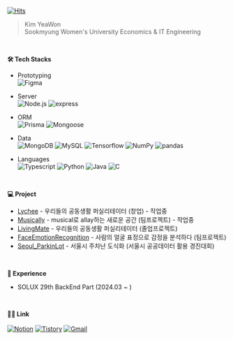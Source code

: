[![Hits](https://hits.seeyoufarm.com/api/count/incr/badge.svg?url=https%3A%2F%2Fgithub.com%2Feonwy&count_bg=%23354B24&title_bg=%2374CB66&icon=&icon_color=%23E7E7E7&title=hits&edge_flat=false)](https://hits.seeyoufarm.com)
> Kim YeaWon <br> Sookmyung Women's University Economics & IT Engineering
<br>

**🛠️ Tech Stacks**
- Prototyping
  <br>
  ![Figma](https://img.shields.io/badge/Figma-F24E1E?style=plastic&logo=Figma&logoColor=white)
- Server
  <br>
  ![Node.js](https://img.shields.io/badge/Node.js-339933?style=plastic&logo=Node.js&logoColor=white)
  ![express](https://img.shields.io/badge/express-%23000000?style=plastic&logo=express&logoColor=white)
  <!--![Nest.js](https://img.shields.io/badge/Nest.js-E0234E?style=plastic&logo=Nest.js&logoColor=white)-->
- ORM
  <br>
  ![Prisma](https://img.shields.io/badge/Prisma-2D3748?style=plastic&logo=Prisma&logoColor=white)
  ![Mongoose](https://img.shields.io/badge/Mongoose-F04D35?style=plastic&logo=Mongoose&logoColor=white)
- Data
  <br>
  ![MongoDB](https://img.shields.io/badge/MongoDB-47A248?style=plastic&logo=MongoDB&logoColor=white)
  ![MySQL](https://img.shields.io/badge/MySQL-4479A1?style=plastic&logo=MySQL&logoColor=white)
  ![Tensorflow](https://img.shields.io/badge/Tensorflow-FF6F00?style=plastic&logo=Tensorflow&logoColor=white)
  ![NumPy](https://img.shields.io/badge/numpy-%23013243?style=plastic&logo=numpy&logoColor=white)
  ![pandas](https://img.shields.io/badge/pandas-%23150458?style=plastic&logo=pandas&logoColor=white)

- Languages
  <br>
  ![Typescript](https://img.shields.io/badge/typescript-3178C6?style=plastic&logo=typescript&logoColor=white)
  ![Python](https://img.shields.io/badge/Python-3776AB?style=plastic&logo=Python&logoColor=white)
  ![Java](https://img.shields.io/badge/Java-007396?style=plastic&logo=Java&logoColor=white)
  ![C](https://img.shields.io/badge/C-A8B9CC?style=plastic&logo=C&logoColor=white)
<br>

**💻 Project**
- [Lychee](https://github.com/TeamLychee/Lychee-Server) - 우리들의 공동생활 퍼실리테이터 (창업) - 작업중
- [Musically](https://github.com/music-ally/music-ally-server) - musical로 allay하는 새로운 공간 (팀프로젝트) - 작업중
- [LivingMate](https://github.com/LivingMate/LivingMate-Server) - 우리들의 공동생활 퍼실리테이터 (졸업프로젝트)
- [FaceEmotionRecognition](https://github.com/eonwy/FaceEmotionRecognition.git) - 사람의 얼굴 표정으로 감정을 분석하다 (팀프로젝트)
- [Seoul_ParkinLot](https://github.com/eonwy/parkinglot) - 서울시 주차난 도식화 (서울시 공공데이터 활용 경진대회)
<br>

**🧳 Experience**
- SOLUX 29th BackEnd Part (2024.03 ~ )
<br>

**🧑‍💻 Link**
<br><br>
[![Notion](https://img.shields.io/badge/resume-000000?style=plastic&logo=Notion&logoColor=white)](https://agreeable-music-390.notion.site/Yeawon-Kim-1b07e2574bbe4bc2b1db0ea2da8baf49?pvs=4)
[![Tistory](https://img.shields.io/badge/Tistory-000000?style=plastic&logo=Tistory&logoColor=white&link=https://eonwy.tistory.com/)](https://eonwy.tistory.com/)
[![Gmail](https://img.shields.io/badge/Gmail-EA4335?style=plastic&logo=Gmail&logoColor=white&link=mailto:yeawon.kim0521@gmail.com)](mailto:yeawon.kim0521@gmail.com)
